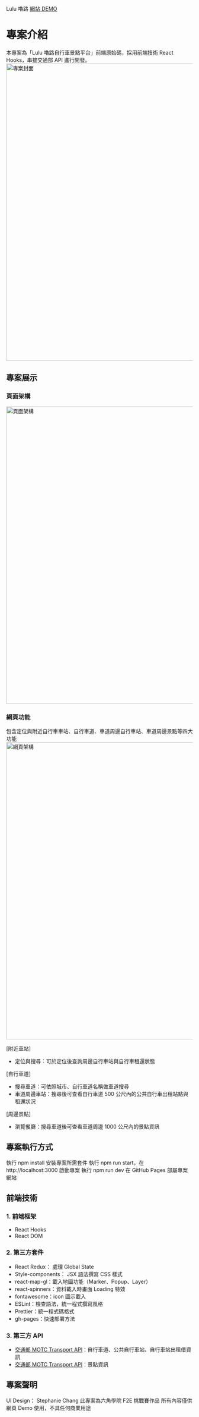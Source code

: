 Lulu 嚕路 [網站 DEMO](https://www.google.com.tw/)

# 專案介紹
本專案為「Lulu 嚕路自行車景點平台」前端原始碼，採用前端技術 React Hooks，串接交通部 API 進行開發。
<img src="https://hsuanxcollection.files.wordpress.com/2022/02/cover-1-1-1.png" width = "800"  alt="專案封面" align=center />

## 專案展示
### 頁面架構
<img src="https://hsuanxcollection.files.wordpress.com/2022/02/lulu-e7b6b2e9a081-1.png" width = "800"  alt="頁面架構" align=center />

### 網頁功能
包含定位與附近自行車車站、自行車道、車道周邊自行車站、車道周邊景點等四大功能
 <img src="https://hsuanxcollection.files.wordpress.com/2022/02/e688aae59c96-2022-02-22-e4b88ae58d881.13.28-1.png" width = "800"  alt="網頁架構" align=center />

[附近車站]
* 定位與搜尋：可於定位後查詢周邊自行車站與自行車租還狀態

[自行車道]
* 搜尋車道：可依照城市、自行車道名稱做車道搜尋
* 車道周邊車站：搜尋後可查看自行車道 500 公尺內的公共自行車出租站點與租還狀況

[周邊景點]
* 瀏覽餐廳：搜尋車道後可查看車道周邊 1000 公尺內的景點資訊


## 專案執行方式
執行 npm install 安裝專案所需套件
執行 npm run start，在 http://localhost:3000 啟動專案
執行 npm run dev
在 GitHub Pages 部屬專案網站

## 前端技術

### 1. 前端框架
* React Hooks
* React DOM

### 2. 第三方套件
* React Redux： 處理 Global State
* Style-components： JSX 語法撰寫 CSS 樣式
* react-map-gl：載入地圖功能（Marker、Popup、Layer）
* react-spinners：資料載入時畫面 Loading 特效
* fontawesome：icon 圖示載入
* ESLint：檢查語法，統一程式撰寫風格
* Prettier：統一程式碼格式
* gh-pages：快速部署方法

### 3. 第三方 API
* [交通部 MOTC Transport API](https://ptx.transportdata.tw/MOTC/?urls.primaryName=%E8%87%AA%E8%A1%8C%E8%BB%8AV2#/)：自行車道、公共自行車站、自行車站出租借資訊
* [交通部 MOTC Transport API](https://ptx.transportdata.tw/MOTC/?urls.primaryName=%E8%A7%80%E5%85%89V2)：景點資訊

## 專案聲明
UI Design： Stephanie Chang 
此專案為六角學院 F2E 挑戰賽作品
所有內容僅供 網頁 Demo 使用，不具任何商業用途
